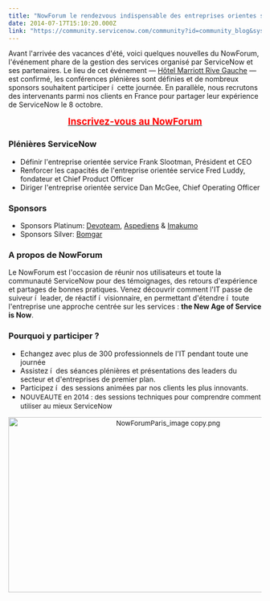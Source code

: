 ```yaml
---
title: "NowForum le rendezvous indispensable des entreprises orientes service"
date: 2014-07-17T15:10:20.000Z
link: "https://community.servicenow.com/community?id=community_blog&sys_id=16dde6e9dbd0dbc01dcaf3231f9619dd"
---
```

<p>Avant l'arrivée des vacances d'été, voici quelques nouvelles du NowForum, l'événement phare de la gestion des services organisé par ServiceNow et ses partenaires. Le lieu de cet événement — <a title="oo.gl/maps/gIWpc" href="https://goo.gl/maps/gIWpc">Hôtel Marriott Rive Gauche</a> — est confirmé, les conférences plénières sont définies et de nombreux sponsors souhaitent participer í  cette journée. En parallèle, nous recrutons des intervenants parmi nos clients en France pour partager leur expérience de ServiceNow le 8 octobre.</p><p></p><p style="text-align: center;"><span style="font-size: 14pt;"><strong><a href="http://www.servicenowforum.com/fr/home"><span style="color: #ff0000;">Inscrivez-vous au NowForum</span></a></strong></span></p><p></p><h3>Plénières ServiceNow</h3><ul><li>Définir l'entreprise orientée service Frank Slootman, Président et CEO</li><li>Renforcer les capacités de l'entreprise orientée service Fred Luddy, fondateur et Chief Product Officer</li><li>Diriger l'entreprise orientée service Dan McGee, Chief Operating Officer</li></ul><p></p><h3>Sponsors</h3><ul><li>Sponsors Platinum: <a title="w.devoteam.com/" href="http://www.devoteam.com/">Devoteam</a>, <a title="w.aspediens.com/fr/" href="http://www.aspediens.com/fr/">Aspediens</a> &amp; <a title="w.imakumo.fr/" href="http://www.imakumo.fr/">Imakumo</a></li><li>Sponsors Silver: <a title="w.bomgar.com/fr" href="http://www.bomgar.com/fr">Bomgar</a></li></ul><p></p><h3>A propos de NowForum</h3><p>Le NowForum est l'occasion de réunir nos utilisateurs et toute la communauté ServiceNow pour des témoignages, des retours d'expérience et partages de bonnes pratiques. Venez découvrir comment l'IT passe de suiveur í  leader, de réactif í  visionnaire, en permettant d'étendre í  toute l'entreprise une approche centrée sur les services : <strong>the New Age of Service is Now</strong>.</p><p></p><h3>Pourquoi y participer ?</h3><ul><li>Echangez avec plus de 300 professionnels de l'IT pendant toute une journée</li><li>Assistez í  des séances plénières et présentations des leaders du secteur et d'entreprises de premier plan.</li><li>Participez í  des sessions animées par nos clients les plus innovants.</li><li><span style="font-size: 10pt; line-height: 1.5em;">NOUVEAUTE en 2014 : des sessions techniques pour comprendre comment utiliser au mieux ServiceNow</span></li></ul><p></p><p style="text-align: center;"><span style="font-size: 10pt; line-height: 1.5em;"><a href="http://www.servicenowforum.com/fr/home"><img   alt="NowForumParis_image copy.png" class="image-0 jive-image" src="776dbfb9db185704ed6af3231f9619cf.iix" style="height: 349px; width: 620px;"/></a></span></p>